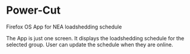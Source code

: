 Power-Cut
==================

Firefox OS App for NEA loadshedding schedule

The App is just one screen. It displays the loadshedding schedule for the selected group. User can update the schedule when they are online.